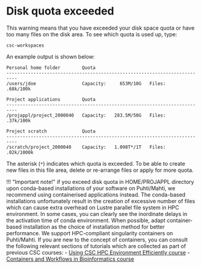 # Disk quota exceeded

This warning means that you have exceeded your disk space quota or have too many files on the disk area. To see which quota is used up, type:

```
csc-workspaces
```

An example output is shown below:

```
Personal home folder        Quota
--------------------------------------------------------------------------
/users/jdoe                 Capacity:     653M/10G   Files:    .68k/100k

Project applications        Quota
--------------------------------------------------------------------------
/projappl/project_2000040   Capacity:   283.5M/50G   Files:    .37k/100k

Project scratch             Quota
--------------------------------------------------------------------------
/scratch/project_2000040    Capacity:   1.098T*/1T   Files:   .02k/1000k
```

The asterisk (`*`) indicates which quota is exceeded. To be able to create
new files in this file area, delete or re-arrange files or apply for more
quota.

!!!  "Important note!" 
if you exceed disk quota in HOME/PROJAPPL directory upon conda-based installations of your software on Puhti/Mahti, we recommend using containerised applications instead. The conda-based installations unfortunately result in the creation of excessive number of files which can cause extra overhead on Lustre parallel file system in HPC environment. In some cases, you can clearly see the inordinate delays in the activation time of conda environment. When possible, adapt container-based installation as the choice of installation method for better performance. We support HPC-compliant singularity containers on Puhti/Mahti. If you are new to the concept of containers, you can consult the following relevant sections of tutorials which are collected as part of previous CSC courses:
    - [Using CSC HPC Environment Efficiently course](https://csc-training.github.io/csc-env-eff/)
    - [Containers and Workflows in Bioinformatics course](https://yetulaxman.github.io/containers-workflows/)
